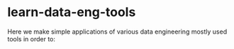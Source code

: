 # learn-data-eng-tools
Here we make simple applications of various data engineering mostly used tools in order to:
